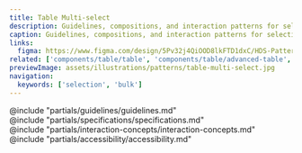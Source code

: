 ```yaml
---
title: Table Multi-select
description: Guidelines, compositions, and interaction patterns for selecting and transforming results in a Table.
caption: Guidelines, compositions, and interaction patterns for selecting and transforming results in a Table.
links:
  figma: https://www.figma.com/design/5Pv32j4QiOOD8lkFTD1dxC/HDS-Patterns-v2.0?node-id=24-12938&t=cpJowBg8aXp4qAG1-1
related: ['components/table/table', 'components/table/advanced-table', 'patterns/filter-patterns', 'components/pagination']
previewImage: assets/illustrations/patterns/table-multi-select.jpg
navigation:
  keywords: ['selection', 'bulk']
---
```


<section data-tab="Guidelines">
  @include "partials/guidelines/guidelines.md"
</section>

<section data-tab="Specifications">
  @include "partials/specifications/specifications.md"
</section>

<section data-tab="Interaction concepts">
  @include "partials/interaction-concepts/interaction-concepts.md"
</section>

<section data-tab="Accessibility">
  @include "partials/accessibility/accessibility.md"
</section>
